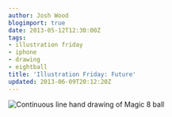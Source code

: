 ```yaml
---
author: Josh Wood
blogimport: true
date: 2013-05-12T12:30:00Z
tags:
- illustration friday
- iphone
- drawing
- eightball
title: 'Illustration Friday: Future'
updated: 2013-06-09T20:12:20Z
---
```


![Continuous line hand drawing of Magic 8 ball](/img/continuous8ball.png "Signs point to Yes")

